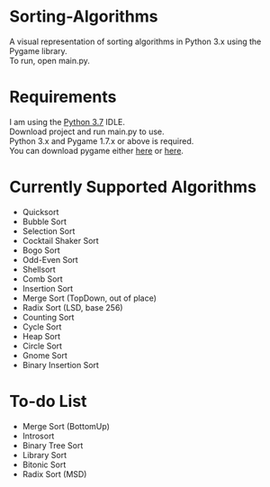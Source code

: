 # Sorting-Algorithms
A visual representation of sorting algorithms in Python 3.x using the Pygame library.\
To run, open main.py.

# Requirements
I am using the [Python 3.7](https://www.python.org/downloads/release/python-370/) IDLE.\
Download project and run main.py to use.\
Python 3.x and Pygame 1.7.x or above is required.\
You can download pygame either [here](https://www.pygame.org/download.shtml) or [here](https://bitbucket.org/pygame/pygame/downloads/).

# Currently Supported Algorithms
- Quicksort
- Bubble Sort
- Selection Sort
- Cocktail Shaker Sort
- Bogo Sort
- Odd-Even Sort
- Shellsort
- Comb Sort
- Insertion Sort
- Merge Sort (TopDown, out of place)
- Radix Sort (LSD, base 256)
- Counting Sort
- Cycle Sort
- Heap Sort
- Circle Sort
- Gnome Sort
- Binary Insertion Sort

# To-do List
- Merge Sort (BottomUp)
- Introsort
- Binary Tree Sort
- Library Sort
- Bitonic Sort
- Radix Sort (MSD)
